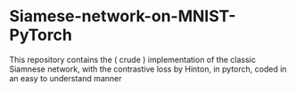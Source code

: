 # Siamese-network-on-MNIST-PyTorch
This repository contains the ( crude ) implementation of the classic Siamnese network, with the contrastive loss by Hinton, in pytorch, coded in an easy to understand manner
